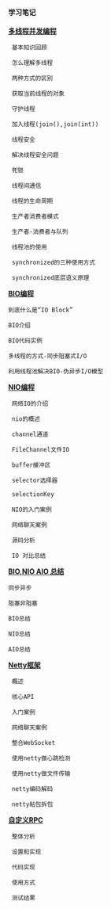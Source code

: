 #### 学习笔记

**[多线程并发编程](https://github.com/haoxiaoyong1014/recording/blob/master/md/thread.md)**

     基本知识回顾
    
     怎么理解多线程
    
     两种方式的区别
    
     获取当前线程的对象
    
     守护线程
    
     加入线程(join(),join(int))
    
     线程安全
    
     解决线程安全问题
    
     死锁
    
     线程间通信
    
     线程的生命周期
    
     生产者消费者模式
    
     生产者-消费者与队列
    
     线程池的使用
     
     synchronized的三种使用方式
     
     synchronized底层语义原理
     
    
**[BIO编程](https://github.com/haoxiaoyong1014/recording/blob/master/md/bio.md)** 

    到底什么是“IO Block”
    
    BIO介绍
    
    BIO代码实例
    
    多线程的方式-同步阻塞式I/O
    
    利用线程池解决BIO-伪异步I/O模型

**[NIO编程](https://github.com/haoxiaoyong1014/recording/blob/master/md/nio.md)**    

     网络IO的介绍
    
     nio的概述
    
     channel通道
    
     FileChannel文件IO
    
     buffer缓冲区
    
     selector选择器
    
     selectionKey
    
     NIO的入门案例
    
     网络聊天案例
    
     源码分析 
     
     IO 对比总结  
     
 **[BIO,NIO AIO 总结](https://github.com/haoxiaoyong1014/recording/blob/master/md/sumup.md)**   
 
    同步异步
    
    阻塞非阻塞
    
    BIO总结
    
    NIO总结
    
    AIO总结
      
    
**[Netty框架](https://github.com/haoxiaoyong1014/recording/blob/master/md/netty.md)**   

     概述
    
     核心API
    
     入门案例
    
     网络聊天案例
    
     整合WebSocket
     
     使用netty做心跳检测
     
     使用netty做文件传输
     
     netty编码解码
     
     netty粘包拆包
    
**[自定义RPC](https://github.com/haoxiaoyong1014/recording/blob/master/md/rpc.md)**   

     整体分析
    
     设置和实现
     
     代码实现
     
     使用方式
     
     测试结果
